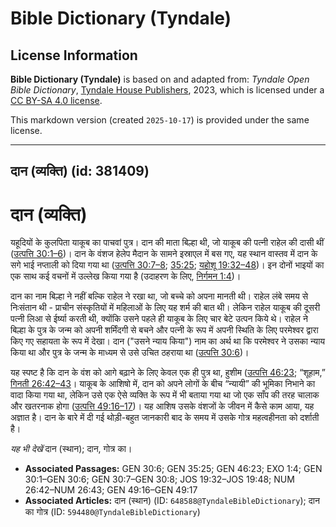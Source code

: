 # Bible Dictionary (Tyndale)

## License Information

**Bible Dictionary (Tyndale)** is based on and adapted from: _Tyndale Open Bible Dictionary_, [Tyndale House Publishers](https://tyndaleopenresources.com/), 2023, which is licensed under a [CC BY-SA 4.0 license](https://creativecommons.org/licenses/by-sa/4.0/legalcode.en).

This markdown version (created `2025-10-17`) is provided under the same license.



--------------------------------

## दान (व्यक्ति) (id: 381409)

दान (व्यक्ति)
=============

यहूदियों के कुलपिता याकूब का पाचवां पुत्र। दान की माता बिल्हा थी, जो याकूब की पत्नी राहेल की दासी थीं ([उत्पत्ति 30:1–6](https://ref.ly/Gen30:1-Gen30:6))। दान के वंशज हेलेप मैदान के सामने इस्राएल में बस गए, यह स्थान वास्तव में दान के सगे भाई नप्ताली को दिया गया था ([उत्पत्ति 30:7–8](https://ref.ly/Gen30:7-Gen30:8); [35:25](https://ref.ly/Gen35:25); [यहोशू 19:32–48](https://ref.ly/Josh19:32-Josh19:48))। इन दोनों भाइयों का एक साथ कई वचनों में उल्लेख किया गया है (उदाहरण के लिए, [निर्गमन 1:4](https://ref.ly/Exod1:4))। 

दान का नाम बिल्हा ने नहीं बल्कि राहेल ने रखा था, जो बच्चे को अपना मानती थी। राहेल लंबे समय से निःसंतान थी \- प्राचीन संस्कृतियों में महिलाओं के लिए यह शर्म की बात थी। लेकिन राहेल याकूब की दूसरी पत्नी लिआ से ईर्ष्या करती थी, क्योंकि उसने पहले ही याकूब के लिए चार बेटे उत्पन किये थे। राहेल ने बिल्हा के पुत्र के जन्म को अपनी शर्मिंदगी से बचने और पत्नी के रूप में अपनी स्थिति के लिए परमेश्वर द्वारा किए गए सहायता के रूप में देखा। दान ("उसने न्याय किया") नाम का अर्थ था कि परमेश्वर ने उसका न्याय किया था और पुत्र के जन्म के माध्यम से उसे उचित ठहराया था ([उत्पत्ति 30:6](https://ref.ly/Gen30:6))।

यह स्पष्ट है कि दान के वंश को आगे बढ़ाने के लिए केवल एक ही पुत्र था, हुशीम ([उत्पत्ति 46:23](https://ref.ly/Gen46:23); “शूहाम,” [गिनती 26:42–43](https://ref.ly/Num26:42-Num26:43)। याकूब के आशिषो में, दान को अपने लोगों के बीच “न्यायी” की भूमिका निभाने का वादा किया गया था, लेकिन उसे एक ऐसे व्यक्ति के रूप में भी बताया गया था जो एक साँप की तरह चालाक और खतरनाक होगा ([उत्पत्ति 49:16–17](https://ref.ly/Gen49:16-Gen49:17))। यह आशिष उसके वंशजों के जीवन में कैसे काम आया, यह अज्ञात है। दान के बारे में दी गई थोड़ी\-बहुत जानकारी बाद के समय में उसके गोत्र महत्वहीनता को दर्शाती है।

*यह भी देखें* दान (स्थान); दान, गोत्र का। 

* **Associated Passages:** GEN 30:6; GEN 35:25; GEN 46:23; EXO 1:4; GEN 30:1–GEN 30:6; GEN 30:7–GEN 30:8; JOS 19:32–JOS 19:48; NUM 26:42–NUM 26:43; GEN 49:16–GEN 49:17
* **Associated Articles:** दान (स्थान) (ID: `648588@TyndaleBibleDictionary`); दान का गोत्र (ID: `594480@TyndaleBibleDictionary`)

